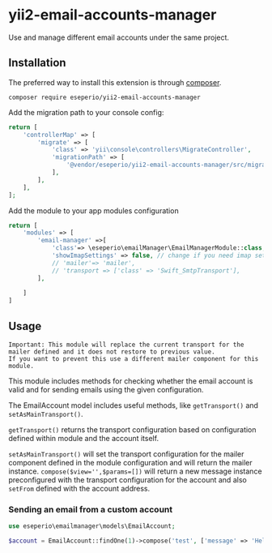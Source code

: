# yii2-email-accounts-manager

Use and manage different email accounts under the same project.

## Installation

The preferred way to install this extension is through [composer](http://getcomposer.org/download/).

`composer require eseperio/yii2-email-accounts-manager`

Add the migration path to your console config:

```php
return [
    'controllerMap' => [
        'migrate' => [
            'class' => 'yii\console\controllers\MigrateController',
            'migrationPath' => [
                '@vendor/eseperio/yii2-email-accounts-manager/src/migrations',
            ],
        ],
    ],
];
```

Add the module to your app modules configuration

```php
return [
    'modules' => [
        'email-manager' =>[
            'class'=> \eseperio\emailManager\EmailManagerModule::class,      
            'showImapSettings' => false, // change if you need imap settings to be shown,
            // 'mailer'=> 'mailer',
            // 'transport => ['class' => 'Swift_SmtpTransport'],
        ],
       
    ]
]
```

## Usage

    Important: This module will replace the current transport for the mailer defined and it does not restore to previous value. 
    If you want to prevent this use a different mailer component for this module.

This module includes methods for checking whether the email account is valid and for sending emails using the given
configuration.

The EmailAccount model includes useful methods, like `getTransport()` and `setAsMainTransport()`.

`getTransport()` returns the transport configuration based on configuration defined within module and the account itself.


`setAsMainTransport()` will set the transport configuration for the mailer component defined in the module configuration and will return the mailer instance.
`compose($view='',$params=[])` will return a new message instance preconfigured with the transport configuration for the account and also `setFrom` defined with the account address.

### Sending an email from a custom account

```php
use eseperio\emailmanager\models\EmailAccount;

$account = EmailAccount::findOne(1)->compose('test', ['message' => 'Hello world!'])->setTo('someaddress@example.com')->send();
```


